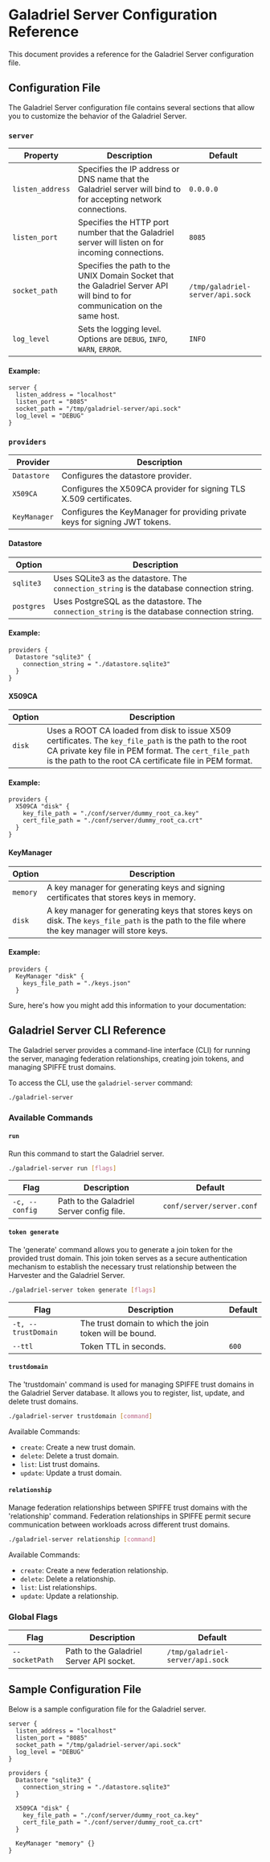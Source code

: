 # Galadriel Server Configuration Reference

This document provides a reference for the Galadriel Server configuration file.

## Configuration File

The Galadriel Server configuration file contains several sections that allow you to customize the behavior of the
Galadriel Server.

### `server`

| Property         | Description                                                                                                                 | Default                          |
|------------------|-----------------------------------------------------------------------------------------------------------------------------|----------------------------------|
| `listen_address` | Specifies the IP address or DNS name that the Galadriel server will bind to for accepting network connections.              | `0.0.0.0`                        |
| `listen_port`    | Specifies the HTTP port number that the Galadriel server will listen on for incoming connections.                           | `8085`                           |
| `socket_path`    | Specifies the path to the UNIX Domain Socket that the Galadriel Server API will bind to for communication on the same host. | `/tmp/galadriel-server/api.sock` |
| `log_level`      | Sets the logging level. Options are `DEBUG`, `INFO`, `WARN`, `ERROR`.                                                       | `INFO`                           |

#### Example:

```hcl
server {
  listen_address = "localhost"
  listen_port = "8085"
  socket_path = "/tmp/galadriel-server/api.sock"
  log_level = "DEBUG"
}
```

### `providers`

| Provider     | Description                                                                  |
|--------------|------------------------------------------------------------------------------|
| `Datastore`  | Configures the datastore provider.                                           |
| `X509CA`     | Configures the X509CA provider for signing TLS X.509 certificates.           |
| `KeyManager` | Configures the KeyManager for providing private keys for signing JWT tokens. |

#### Datastore

| Option     | Description                                                                                  |
|------------|----------------------------------------------------------------------------------------------|
| `sqlite3`  | Uses SQLite3 as the datastore. The `connection_string` is the database connection string.    |
| `postgres` | Uses PostgreSQL as the datastore. The `connection_string` is the database connection string. |

#### Example:

```hcl
providers {
  Datastore "sqlite3" {
    connection_string = "./datastore.sqlite3"
  }
}
```

#### X509CA

| Option | Description                                                                                                                                                                                                                |
|--------|----------------------------------------------------------------------------------------------------------------------------------------------------------------------------------------------------------------------------|
| `disk` | Uses a ROOT CA loaded from disk to issue X509 certificates. The `key_file_path` is the path to the root CA private key file in PEM format. The `cert_file_path` is the path to the root CA certificate file in PEM format. |

#### Example:

```hcl
providers {
  X509CA "disk" {
    key_file_path = "./conf/server/dummy_root_ca.key"
    cert_file_path = "./conf/server/dummy_root_ca.crt"
  }
}
```

#### KeyManager

| Option   | Description                                                                                                                                     |
|----------|-------------------------------------------------------------------------------------------------------------------------------------------------|
| `memory` | A key manager for generating keys and signing certificates that stores keys in memory.                                                          |
| `disk`   | A key manager for generating keys that stores keys on disk. The `keys_file_path` is the path to the file where the key manager will store keys. |

#### Example:

```hcl
providers {
  KeyManager "disk" {
    keys_file_path = "./keys.json"
  }
```

Sure, here's how you might add this information to your documentation:

## Galadriel Server CLI Reference

The Galadriel server provides a command-line interface (CLI) for running the server, managing federation relationships,
creating join tokens, and managing SPIFFE trust domains.

To access the CLI, use the `galadriel-server` command:

```bash
./galadriel-server
```

### Available Commands

#### `run`

Run this command to start the Galadriel server.

```bash
./galadriel-server run [flags]
```

| Flag           | Description                               | Default                   |
|----------------|-------------------------------------------|---------------------------|
| `-c, --config` | Path to the Galadriel Server config file. | `conf/server/server.conf` |

#### `token generate`

The 'generate' command allows you to generate a join token for the provided trust domain. This join token serves as a
secure authentication mechanism to establish the necessary trust relationship between the Harvester and the Galadriel
Server.

```bash
./galadriel-server token generate [flags]
```

| Flag                | Description                                             | Default |
|---------------------|---------------------------------------------------------|---------|
| `-t, --trustDomain` | The trust domain to which the join token will be bound. |         |
| `--ttl`             | Token TTL in seconds.                                   | `600`   |

#### `trustdomain`

The 'trustdomain' command is used for managing SPIFFE trust domains in the Galadriel Server database. It allows you to
register, list, update, and delete trust domains.

```bash
./galadriel-server trustdomain [command]
```

Available Commands:

- `create`: Create a new trust domain.
- `delete`: Delete a trust domain.
- `list`: List trust domains.
- `update`: Update a trust domain.

#### `relationship`

Manage federation relationships between SPIFFE trust domains with the 'relationship' command. Federation relationships
in SPIFFE permit secure communication between workloads across different trust domains.

```bash
./galadriel-server relationship [command]
```

Available Commands:

- `create`: Create a new federation relationship.
- `delete`: Delete a relationship.
- `list`: List relationships.
- `update`: Update a relationship.

### Global Flags

| Flag           | Description                              | Default                          |
|----------------|------------------------------------------|----------------------------------|
| `--socketPath` | Path to the Galadriel Server API socket. | `/tmp/galadriel-server/api.sock` |


## Sample Configuration File

Below is a sample configuration file for the Galadriel server. 

```hcl
server {
  listen_address = "localhost"
  listen_port = "8085"
  socket_path = "/tmp/galadriel-server/api.sock"
  log_level = "DEBUG"
}

providers {
  Datastore "sqlite3" {
    connection_string = "./datastore.sqlite3"
  }

  X509CA "disk" {
    key_file_path = "./conf/server/dummy_root_ca.key"
    cert_file_path = "./conf/server/dummy_root_ca.crt"
  }

  KeyManager "memory" {}
}
```
